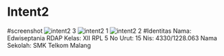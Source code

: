 # Intent2
#screenshot
![intent2 3](https://cloud.githubusercontent.com/assets/15698923/19220819/7e61e04a-8e60-11e6-89a6-490e9142f92e.JPG)
![intent2 1](https://cloud.githubusercontent.com/assets/15698923/19220820/7e63c0f4-8e60-11e6-8973-5a89e5723982.JPG)
![intent2 2](https://cloud.githubusercontent.com/assets/15698923/19220821/7e68308a-8e60-11e6-8443-0569428e94e4.JPG)
#Identitas
Nama: Edwiseptania RDAP
Kelas: XII RPL 5
No Urut: 15
Nis: 4330/1228.063
Nama Sekolah: SMK Telkom Malang
